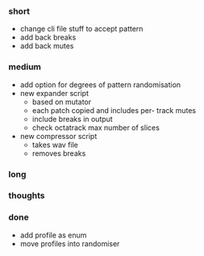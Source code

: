 ### short

- change cli file stuff to accept pattern
- add back breaks
- add back mutes

### medium

- add option for degrees of pattern randomisation
- new expander script
  - based on mutator
  - each patch copied and includes per- track mutes
  - include breaks in output
  - check octatrack max number of slices
- new compressor script
  - takes wav file
  - removes breaks

### long

### thoughts

### done

- add profile as enum
- move profiles into randomiser
